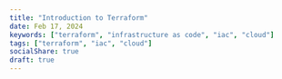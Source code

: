 ```yaml
---
title: "Introduction to Terraform"
date: Feb 17, 2024
keywords: ["terraform", "infrastructure as code", "iac", "cloud"]
tags: ["terraform", "iac", "cloud"]
socialShare: true
draft: true 
---
```



